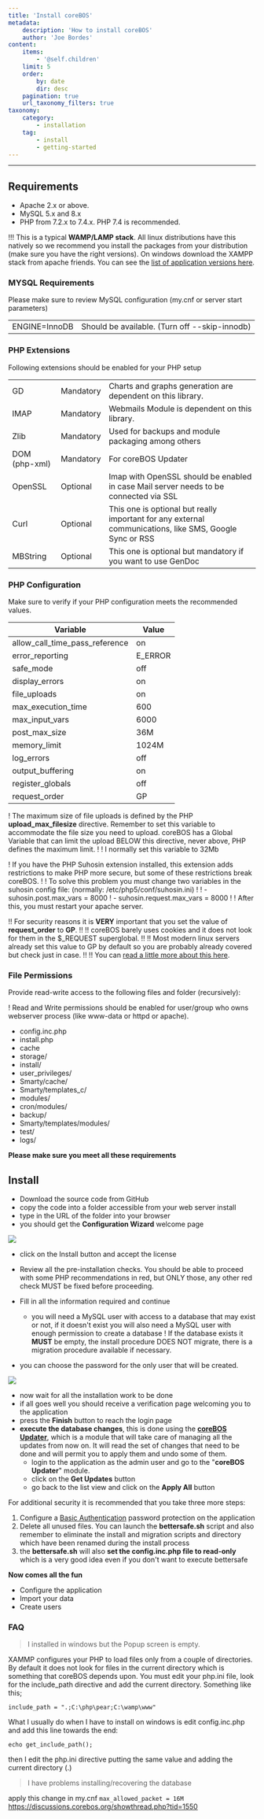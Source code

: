 ```yaml
---
title: 'Install coreBOS'
metadata:
    description: 'How to install coreBOS'
    author: 'Joe Bordes'
content:
    items:
        - '@self.children'
    limit: 5
    order:
        by: date
        dir: desc
    pagination: true
    url_taxonomy_filters: true
taxonomy:
    category:
        - installation
    tag:
        - install
        - getting-started
---
```

---

## Requirements

- Apache 2.x or above.
- MySQL 5.x and 8.x
- PHP from 7.2.x to 7.4.x. PHP 7.4 is recommended.

<span></span>

 !!! This is a typical **WAMP/LAMP stack**. All linux distributions have this natively so we recommend you install the packages from your distribution (make sure you have the right versions). On windows download the XAMPP stack from apache friends. You can see the [list of application versions here](http://code.stephenmorley.org/articles/xampp-version-history-apache-mysql-php).

### MYSQL Requirements

Please make sure to review MySQL configuration (my.cnf or server start parameters)

<table class="table table-striped">
<tbody>
<tr>
<td>ENGINE=InnoDB</td>
<td>Should be available. (Turn off --skip-innodb)</td>
</tr>
</tbody>
</table>

### PHP Extensions

Following extensions should be enabled for your PHP setup

<table class="table table-striped">
<tbody>
<tr>
<td>GD</td>
<td>Mandatory</td>
<td>Charts and graphs generation are dependent on this library.</td>
</tr>
<tr>
<td>IMAP</td>
<td>Mandatory</td>
<td>Webmails Module is dependent on this library.</td>
</tr>
<tr>
<td>Zlib</td>
<td>Mandatory</td>
<td>Used for backups and module packaging among others</td>
</tr>
<tr>
<td>DOM (php-xml)</td>
<td>Mandatory</td>
<td>For coreBOS Updater</td>
</tr>
<tr>
<td>OpenSSL</td>
<td>Optional</td>
<td>Imap with OpenSSL should be enabled in case Mail server needs to be connected via SSL</td>
</tr>
<tr>
<td>Curl</td>
<td>Optional</td>
<td>This one is optional but really important for any external communications, like SMS, Google Sync or RSS</td>
</tr>
<tr>
<td>MBString</td>
<td>Optional</td>
<td>This one is optional but mandatory if you want to use GenDoc</td>
</tr>
</tbody>
</table>

### PHP Configuration

Make sure to verify if your PHP configuration meets the recommended values.

<table class="table table-striped">
<thead>
<tr class="header">
<th>Variable</th>
<th>Value</th>
</tr>
</thead>
<tbody>
<tr>
<td>allow_call_time_pass_reference</td>
<td>on</td>
</tr>
<tr>
<td>error_reporting</td>
<td>E_ERROR</td>
</tr>
<tr>
<td>safe_mode</td>
<td>off</td>
</tr>
<tr>
<td>display_errors</td>
<td>on</td>
</tr>
<tr>
<td>file_uploads</td>
<td>on</td>
</tr>
<tr>
<td>max_execution_time</td>
<td>600</td>
</tr>
<tr>
<td>max_input_vars</td>
<td>6000</td>
</tr>
<tr>
<td>post_max_size</td>
<td>36M</td>
</tr>
<tr>
<td>memory_limit</td>
<td>1024M</td>
</tr>
<tr>
<td>log_errors</td>
<td>off</td>
</tr>
<tr>
<td>output_buffering</td>
<td>on</td>
</tr>
<tr>
<td>register_globals</td>
<td>off</td>
</tr>
<tr>
<td>request_order</td>
<td>GP</td>
</tr>
</tbody>
</table>

 ! The maximum size of file uploads is defined by the PHP **upload_max_filesize** directive. Remember to set this variable to accommodate the file size you need to upload. coreBOS has a Global Variable that can limit the upload BELOW this directive, never above, PHP defines the maximum limit.
 ! 
 ! I normally set this variable to 32Mb

 ! If you have the PHP Suhosin extension installed, this extension adds restrictions to make PHP more secure, but some of these restrictions break coreBOS.
 ! 
 ! To solve this problem you must change two variables in the suhosin config file: (normally: /etc/php5/conf/suhosin.ini)
 ! 
 ! - suhosin.post.max_vars = 8000
 ! - suhosin.request.max_vars = 8000
 ! 
 ! After this, you must restart your apache server.

 !! For security reasons it is **VERY** important that you set the value of **request_order** to **GP**.
 !! 
 !! coreBOS barely uses cookies and it does not look for them in the $\_REQUEST superglobal.
 !! 
 !! Most modern linux servers already set this value to GP by default so you are probably already covered but check just in case.
 !! 
 !! You can [read a little more about this here](https://www.owasp.org/index.php/PHP_Security_Cheat_Sheet#Use_of_.24_REQUEST).

### File Permissions

Provide read-write access to the following files and folder (recursively):

 ! Read and Write permissions should be enabled for user/group who owns webserver process (like www-data or httpd or apache).

- config.inc.php
- install.php
- cache
- storage/
- install/
- user_privileges/
- Smarty/cache/
- Smarty/templates_c/
- modules/
- cron/modules/
- backup/
- Smarty/templates/modules/
- test/
- logs/

**Please make sure you meet all these requirements**

## Install

- Download the source code from GitHub
- copy the code into a folder accessible from your web server install
- type in the URL of the folder into your browser
- you should get the **Configuration Wizard** welcome page

![](corebosinstall01.png?width=100%)

- click on the Install button and accept the license
- Review all the pre-installation checks. You should be able to proceed with some PHP recommendations in red, but ONLY those, any other red check MUST be fixed before proceeding.
- Fill in all the information required and continue
  - you will need a MySQL user with access to a database that may exist or not, if it doesn't exist you will also need a MySQL user with enough permission to create a database
 ! If the database exists it **MUST** be empty, the install procedure DOES NOT migrate, there is a migration procedure available if necessary.

- you can choose the password for the only user that will be created.

![](corebosinstall02.png?width=100%)

- now wait for all the installation work to be done
- if all goes well you should receive a verification page welcoming you to the application
- press the **Finish** button to reach the login page
- **execute the database changes**, this is done using the **[coreBOS Updater](/en/devel/corebosupdater)**, which is a module that will take care of managing all the updates from now on. It will read the set of changes that need to be done and will permit you to apply them and undo some of them.
  - login to the application as the admin user and go to the "**coreBOS Updater**" module.
  - click on the **Get Updates** button
  - go back to the list view and click on the **Apply All** button

For additional security it is recommended that you take three more steps:

1. Configure a [Basic Authentication](https://wiki.apache.org/httpd/PasswordBasicAuth) password protection on the application
2. Delete all unused files. You can launch the **bettersafe.sh** script and also remember to eliminate the install and migration scripts and directory which have been renamed during the install process
3. the **bettersafe.sh** will also **set the config.inc.php file to read-only** which is a very good idea even if you don't want to  execute bettersafe

**Now comes all the fun**

- Configure the application
- Import your data
- Create users

### FAQ

> I installed in windows but the Popup screen is empty.

XAMMP configures your PHP to load files only from a couple of directories. By default it does not look for files in the current directory which is something that coreBOS depends upon. You must edit your php.ini file, look for the include_path directive and add the current directory. Something like this;

`include_path = ".;C:\php\pear;C:\wamp\www"`

What I usually do when I have to install on windows is edit config.inc.php and add this line towards the end:

`echo get_include_path();`

then I edit the php.ini directive putting the same value and adding the current directory (.)

> I have problems installing/recovering the database

apply this change in my.cnf `max_allowed_packet = 16M` <https://discussions.corebos.org/showthread.php?tid=1550>
